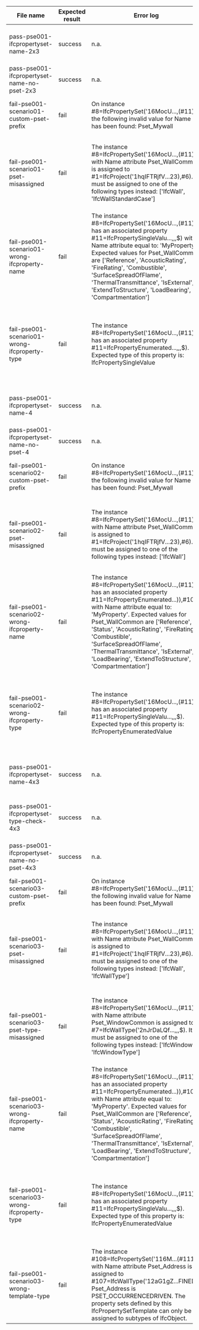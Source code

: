 | File name                                     | Expected result | Error log                                                                                                                                                                                                                                                                                                                                                                                        | Description                                                                                                                                                                          |
|-----------------------------------------------|-----------------|--------------------------------------------------------------------------------------------------------------------------------------------------------------------------------------------------------------------------------------------------------------------------------------------------------------------------------------------------------------------------------------------------|--------------------------------------------------------------------------------------------------------------------------------------------------------------------------------------|
| pass-pse001-ifcpropertyset-name-2x3           | success         | n.a.                                                                                                                                                                                                                                                                                                                                                                                             | IFC2x3 file containing a IFCPROPERTYSET with a correct Pset_ prefixed Name attribute                                                                                                 |
| pass-pse001-ifcpropertyset-name-no-pset-2x3   | success         | n.a.                                                                                                                                                                                                                                                                                                                                                                                             | IFC2x3 file containing a IFCPROPERTYSET without Pset_ prefixed Name attribute                                                                                                        |
| fail-pse001-scenario01-custom-pset-prefix     | fail            | On instance #8=IfcPropertySet('16MocU...,(#11)) the following invalid value for Name has been found: Pset_Mywall                                                                                                                                                                                                                                                                                 | IFC2x3 file containing a IFCPROPERTYSET with an incorrect Pset_ prefixed Name attribute: Pset_Mywall                                                                                 |
| fail-pse001-scenario01-pset-misassigned       | fail            | The instance #8=IfcPropertySet('16MocU...,(#11)) with Name attribute Pset_WallCommon is assigned to #1=IfcProject('1hqIFTRjfV...23),#6). It must be assigned to one of the following types instead: ['IfcWall', 'IfcWallStandardCase']                                                                                                                                                           | IFC2x3 file containing a IFCPROPERTYSET with an correct Pset_ prefixed Name attribute: Pset_WallCommon. The IFCPROPERTYSET is assigned to IfcProject instead of IfcWall.             |
| fail-pse001-scenario01-wrong-ifcproperty-name | fail            | The instance #8=IfcPropertySet('16MocU...,(#11)) has an associated property #11=IfcPropertySingleValu...,$,$,$) with Name attribute equal to: 'MyProperty'. Expected values for Pset_WallCommon are ['Reference', 'AcousticRating', 'FireRating', 'Combustible', 'SurfaceSpreadOfFlame', 'ThermalTransmittance', 'IsExternal', 'ExtendToStructure', 'LoadBearing', 'Compartmentation']           | IFC2x3 file containing a IFCPROPERTYSET with an correct Pset_ prefixed Name attribute: Pset_WallCommon. The IFCPROPERTY assigned to the IFCPROPERTYSET has an invalid Name attribute |
| fail-pse001-scenario01-wrong-ifcproperty-type | fail            | The instance #8=IfcPropertySet('16MocU...,(#11)) has an associated property #11=IfcPropertyEnumerated...,$,$,$). Expected type of this property is: IfcPropertySingleValue                                                                                                                                                                                                                       | IFC2x3 file containing a IFCPROPERTYSET with an correct Pset_ prefixed Name attribute: Pset_WallCommon. The IFCPROPERTY assigned to the IFCPROPERTYSET has an invalid Type attribute |
| pass-pse001-ifcpropertyset-name-4             | success         | n.a.                                                                                                                                                                                                                                                                                                                                                                                             | IFC4 file containing a IFCPROPERTYSET with a correct Pset_ prefixed Name attribute                                                                                                   |
| pass-pse001-ifcpropertyset-name-no-pset-4     | success         | n.a.                                                                                                                                                                                                                                                                                                                                                                                             | IFC4 file containing a IFCPROPERTYSET without Pset_ prefixed Name attribute                                                                                                          |
| fail-pse001-scenario02-custom-pset-prefix     | fail            | On instance #8=IfcPropertySet('16MocU...,(#11)) the following invalid value for Name has been found: Pset_Mywall                                                                                                                                                                                                                                                                                 | IFC4 file containing a IFCPROPERTYSET with an incorrect Pset_ prefixed Name attribute: Pset_Mywall                                                                                   |
| fail-pse001-scenario02-pset-misassigned       | fail            | The instance #8=IfcPropertySet('16MocU...,(#11)) with Name attribute Pset_WallCommon is assigned to #1=IfcProject('1hqIFTRjfV...23),#6). It must be assigned to one of the following types instead: ['IfcWall']                                                                                                                                                                                  | IFC4 file containing a IFCPROPERTYSET with an correct Pset_ prefixed Name attribute: Pset_WallCommon. The IFCPROPERTYSET is assigned to IfcProject instead of IfcWall.               |
| fail-pse001-scenario02-wrong-ifcproperty-name | fail            | The instance #8=IfcPropertySet('16MocU...,(#11)) has an associated property #11=IfcPropertyEnumerated...)),#10) with Name attribute equal to: 'MyProperty'. Expected values for Pset_WallCommon are ['Reference', 'Status', 'AcousticRating', 'FireRating', 'Combustible', 'SurfaceSpreadOfFlame', 'ThermalTransmittance', 'IsExternal', 'LoadBearing', 'ExtendToStructure', 'Compartmentation'] | IFC4 file containing a IFCPROPERTYSET with an correct Pset_ prefixed Name attribute: Pset_WallCommon. The IFCPROPERTY assigned to the IFCPROPERTYSET has an invalid Name attribute   |
| fail-pse001-scenario02-wrong-ifcproperty-type | fail            | The instance #8=IfcPropertySet('16MocU...,(#11)) has an associated property #11=IfcPropertySingleValu...,$,$,$). Expected type of this property is: IfcPropertyEnumeratedValue                                                                                                                                                                                                                   | IFC4 file containing a IFCPROPERTYSET with an correct Pset_ prefixed Name attribute: Pset_WallCommon. The IFCPROPERTY assigned to the IFCPROPERTYSET has an invalid Type attribute   |
| pass-pse001-ifcpropertyset-name-4x3           | success         | n.a.                                                                                                                                                                                                                                                                                                                                                                                             | IFC4x3 file containing a IFCPROPERTYSET with a correct Pset_ prefixed Name attribute                                                                                                 |
| pass-pse001-ifcpropertyset-type-check-4x3     | success         | n.a.                                                                                                                                                                                                                                                                                                                                                                                             | IFC4x3 file containing a IFCPROPERTYSET with a correct Pset_ prefixed Name attribute (assigned to a IfcTypeObject)                                                                   |
| pass-pse001-ifcpropertyset-name-no-pset-4x3   | success         | n.a.                                                                                                                                                                                                                                                                                                                                                                                             | IFC4x3 file containing a IFCPROPERTYSET without Pset_ prefixed Name attribute                                                                                                        |
| fail-pse001-scenario03-custom-pset-prefix     | fail            | On instance #8=IfcPropertySet('16MocU...,(#11)) the following invalid value for Name has been found: Pset_Mywall                                                                                                                                                                                                                                                                                 | IFC4x3 file containing a IFCPROPERTYSET with an incorrect Pset_ prefixed Name attribute: Pset_Mywall                                                                                 |
| fail-pse001-scenario03-pset-misassigned       | fail            | The instance #8=IfcPropertySet('16MocU...,(#11)) with Name attribute Pset_WallCommon is assigned to #1=IfcProject('1hqIFTRjfV...23),#6). It must be assigned to one of the following types instead: ['IfcWall', 'IfcWallType']                                                                                                                                                                   | IFC4x3 file containing a IFCPROPERTYSET with an correct Pset_ prefixed Name attribute: Pset_WallCommon. The IFCPROPERTYSET is assigned to IfcProject instead of IfcWall.             |
| fail-pse001-scenario03-pset-type-misassigned  | fail            | The instance #8=IfcPropertySet('16MocU...,(#11)) with Name attribute Pset_WindowCommon is assigned to #7=IfcWallType('2nJrDaLQf...,$,$,$). It must be assigned to one of the following types instead: ['IfcWindow', 'IfcWindowType']                                                                                                                                                             | IFC4x3 file containing a IFCPROPERTYSET with an correct Pset_ prefixed Name attribute: Pset_WindowCommon. The IFCPROPERTYSET is assigned to IfcWallType instead of IfcWindow.        |
| fail-pse001-scenario03-wrong-ifcproperty-name | fail            | The instance #8=IfcPropertySet('16MocU...,(#11)) has an associated property #11=IfcPropertyEnumerated...)),#10) with Name attribute equal to: 'MyProperty'. Expected values for Pset_WallCommon are ['Reference', 'Status', 'AcousticRating', 'FireRating', 'Combustible', 'SurfaceSpreadOfFlame', 'ThermalTransmittance', 'IsExternal', 'LoadBearing', 'ExtendToStructure', 'Compartmentation'] | IFC4x3 file containing a IFCPROPERTYSET with an correct Pset_ prefixed Name attribute: Pset_WallCommon. The IFCPROPERTY assigned to the IFCPROPERTYSET has an invalid Name attribute |
| fail-pse001-scenario03-wrong-ifcproperty-type | fail            | The instance #8=IfcPropertySet('16MocU...,(#11)) has an associated property #11=IfcPropertySingleValu...,$,$,$). Expected type of this property is: IfcPropertyEnumeratedValue                                                                                                                                                                                                                   | IFC4x3 file containing a IFCPROPERTYSET with an correct Pset_ prefixed Name attribute: Pset_WallCommon. The IFCPROPERTY assigned to the IFCPROPERTYSET has an invalid Type attribute |
| fail-pse001-scenario03-wrong-template-type    | fail            | The instance #108=IfcPropertySet('116M...(#111)) with Name attribute Pset_Address is assigned to #107=IfcWallType('12aG1gZ...FINED.). Pset_Address is PSET_OCCURRENCEDRIVEN. The property sets defined by this IfcPropertySetTemplate can only be assigned to subtypes of IfcObject.                                                                                                             | IFC4x3 file containing a IFCPROPERTYSET with an correct Pset_ prefixed Name attribute: Pset_Address. The IFCPROPERTY is incorrectly assigned to a type object                        |
